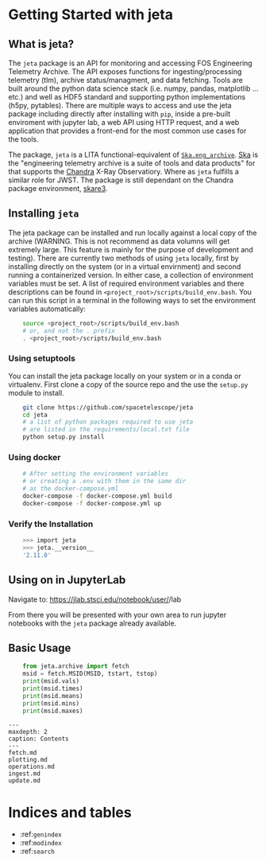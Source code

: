 # Getting Started with jeta

## What is jeta?

The `jeta` package is an API for monitoring and accessing FOS Engineering Telemetry Archive. The API exposes functions for ingesting/processing telemetry (tlm),
archive status/managment, and data fetching. Tools are built around the python data science stack (i.e. numpy, pandas, matplotlib ... etc.) 
and well as HDF5 standard and supporting python implementations (h5py, pytables). There are multiple ways to access and use the jeta package 
including directly after installing with `pip`, inside a pre-built enviroment with jupyter lab, a web API using HTTP request, and a web application
that provides a front-end for the most common use cases for the tools.

The package, `jeta` is a LITA functional-equivalent of [`Ska.eng_archive`](https://github.com/sot/eng_archive).
[Ska](https://cxc.cfa.harvard.edu/mta/ASPECT/tool_doc/pydocs/) is the "engineering telemetry archive is a suite of tools and data products" for
that supports the [Chandra](https://chandra.harvard.edu/about/spacecraft.html) X-Ray Observatiory. Where as `jeta` fulfills a similar role for JWST.
The package is still dependant on the Chandra package environment, [skare3](https://github.com/sot/skare3).

## Installing `jeta`

The jeta package can be installed and run locally against a local copy of the archive (WARNING. This is not recommend as data volumns will get extremely large. This feature is mainly for the purpose of development and testing). There are currently two methods of using `jeta` locally, first by installing directly on the system (or in a virtual envirnment) and second running a containerized version. In 
either case, a collection of environment variables must be set. A list of required environment variables and there descriptions
can be found in `<project_root>/scripts/build_env.bash`. You can run this script in a terminal in the following ways to set the 
environment variables automatically:

```bash
    source <project_root>/scripts/build_env.bash
    # or, and not the . prefix
    . <project_root>/scripts/build_env.bash
```

### Using setuptools
You can install the jeta package locally on your system or in a conda or virtualenv. First clone a copy of the source repo
and the use the `setup.py` module to install.

```bash
    git clone https://github.com/spacetelescope/jeta
    cd jeta
    # a list of python packages required to use jeta
    # are listed in the requirements/local.txt file
    python setup.py install
```
### Using docker

```bash
    # After setting the environment variables 
    # or creating a .env with them in the same dir
    # as the docker-compose.yml
    docker-compose -f docker-compose.yml build
    docker-compose -f docker-compose.yml up 
``` 

### Verify the Installation

```bash
    >>> import jeta
    >>> jeta.__version__
    '2.11.0'
```

## Using on in JupyterLab

Navigate to: https://jlab.stsci.edu/notebook/user/<user>/lab

From there you will be presented with your own area to run jupyter notebooks
with the `jeta` package already available.

## Basic Usage

```python
    from jeta.archive import fetch
    msid = fetch.MSID(MSID, tstart, tstop)
    print(msid.vals)
    print(msid.times)
    print(msid.means)
    print(msid.mins)
    print(msid.maxes)
```

```{toctree}
---
maxdepth: 2
caption: Contents
---
fetch.md
plotting.md
operations.md
ingest.md
update.md
```





Indices and tables
==================

* :ref:`genindex`
* :ref:`modindex`
* :ref:`search`
